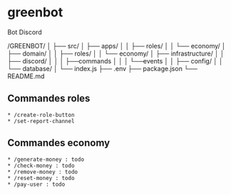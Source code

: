 # greenbot
Bot Discord

/GREENBOT/
│
├── src/
│   ├── apps/
│   │   ├── roles/
│   │   └── economy/
│   ├── domain/
│   │   ├── roles/
│   │   └── economy/
│   ├── infrastructure/
│   │   ├── discord/
│   │   │    ├──commands
│   │   │    └──events
│   │   ├── config/
│   │   └── database/
│   └── index.js
├── .env
├── package.json
└── README.md


## Commandes roles 
    * /create-role-button
    * /set-report-channel

## Commandes economy
    * /generate-money : todo
    * /check-money : todo
    * /remove-money : todo
    * /reset-money : todo
    * /pay-user : todo
